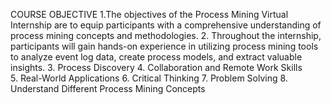 COURSE OBJECTIVE
1.The objectives of the Process Mining Virtual Internship are to equip participants with a comprehensive understanding of process mining concepts and methodologies.
2. Throughout the internship, participants will gain hands-on experience in utilizing process mining tools to analyze event log data, create process models, and extract valuable insights.
3. Process Discovery
4. Collaboration and Remote Work Skills                               
5. Real-World Applications
6. Critical Thinking 
7. Problem Solving
8. Understand Different Process Mining Concepts


